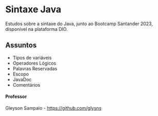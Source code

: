
# Sintaxe Java
Estudos sobre a sintaxe do Java, junto ao Bootcamp Santander 2023, disponível na plataforma DIO.

## Assuntos
- Tipos de variáveis
- Operadores Lógicos
- Palavras Reservadas
- Escopo
- JavaDoc
- Comentários

#### Professor
Gleyson Sampaio - https://github.com/glysns


